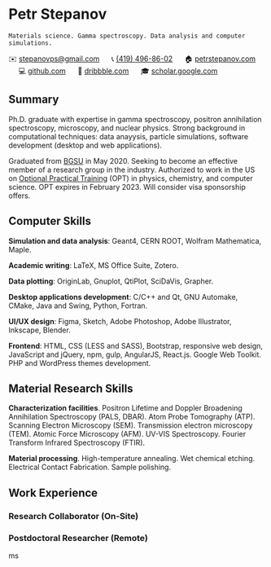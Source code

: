 Petr Stepanov
=============



    Materials science. Gamma spectroscopy. Data analysis and computer simulations.




 ✉️ [stepanovps@gmail.com](mailto:stepanovps@gmail.com) &nbsp;&nbsp;&nbsp;&nbsp; 📞 [(419) 496-86-02](tel:+14194968602) &nbsp;&nbsp;&nbsp;&nbsp; 🏠 [petrstepanov.com](https://petrstepanov.com/) &nbsp;&nbsp;&nbsp;&nbsp; 💻 [github.com](https://github.com/petrstepanov) &nbsp;&nbsp;&nbsp;&nbsp; 🏀 [dribbble.com](https://dribbble.com/petrstepanov) &nbsp;&nbsp;&nbsp;&nbsp; 🎓 [scholar.google.com](https://scholar.petrstepanov.com) &nbsp;&nbsp;&nbsp;&nbsp;

Summary
-------

Ph.D. graduate with expertise in gamma spectroscopy, positron annihilation spectroscopy, microscopy, and nuclear physics. Strong background in computational techniques: data anayysis, particle simulations, software development (desktop and web applications).

Graduated from [BGSU](https://www.bgsu.edu/) in May 2020. Seeking to become an effective member of a research group in the industry. Authorized to work in the US on [Optional Practical Training](https://en.wikipedia.org/wiki/Optional_Practical_Training) (OPT) in physics, chemistry, and computer science. OPT expires in February 2023. Will consider visa sponsorship offers.


Computer Skills
---------------

**Simulation and data analysis**: Geant4, CERN ROOT, Wolfram Mathematica, Maple.

**Academic writing**: LaTeX, MS Office Suite, Zotero.

**Data plotting**: OriginLab, Gnuplot, QtiPlot, SciDaVis, Grapher.

**Desktop applications development**: C/C++ and Qt, GNU Automake, CMake, Java and Swing, Python, Fortran.

**UI/UX design**: Figma, Sketch, Adobe Photoshop, Adobe Illustrator, Inkscape, Blender.

**Frontend**: HTML, CSS (LESS and SASS), Bootstrap, responsive web design, JavaScript and jQuery, npm, gulp, AngularJS, React.js. Google Web Toolkit. PHP and WordPress themes development.

Material Research Skills
------------------------

**Characterization facilities**. Positron Lifetime and Doppler Broadening Annihilation Spectroscopy (PALS, DBAR). Atom Probe Tomography (ATP). Scanning Electron Microscopy (SEM). Transmission electron microscopy (TEM). Atomic Force Microscopy (AFM). UV-VIS Spectroscopy. Fourier Transform Infrared Spectroscopy (FTIR).

**Material processing**. High-temperature annealing. Wet chemical etching. Electrical Contact Fabrication. Sample polishing.


Work Experience
---------------


### Research Collaborator (On-Site)


### Postdoctoral Researcher (Remote)


ms